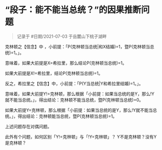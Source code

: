 # “段子：能不能当总统？”的因果推断问题

> 记录于 #日期/2021-07-03 于岳麓山下桃子湖畔

克林顿之【信念】中 ，小前提：「P(克林顿当总统|和X结婚)=1，暨P(克林顿当总统)=1。」。

意味着，如果大前提是X=希拉里，那么结论P(克林顿当总统)=1。

如果大前提是X!=希拉里，结论P(克林顿当总统)=1。

反之，希拉里之【信念】中，小前提：「P(Y当总统|Y和希拉里结婚)=1。」。

意味着，如果大前提Y!=克林顿，那么根据「小前提：如果当总统的是Y，那么!Y就不能当总统。」，得出结论：克林顿不能当总统，暨P(克林顿当总统)=0。

如果大前提Y=克林顿，那么根据「小前提：如果当总统的是Y，那么!Y就不能当总统。」，得出结论：克林顿能当总统，暨P(克林顿当总统)=1。

上述问题存在对偶问题。

此外有个问题，如何区别「Y!=克林顿」与「!Y=克林顿」？
Y不是克林顿？没有Y是克林顿？